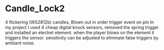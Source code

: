 # Candle_Lock2
4 flickering (WS2812b) candles, Blown out in order trigger event on pin 
In my project I used 4 cheap digital knock sensors, removed the spring trigger and installed an electret element.
when the player blows on the element it triggers the sensor. sensitivity can be adjusted to eliminate false triggers by ambiant noise.
